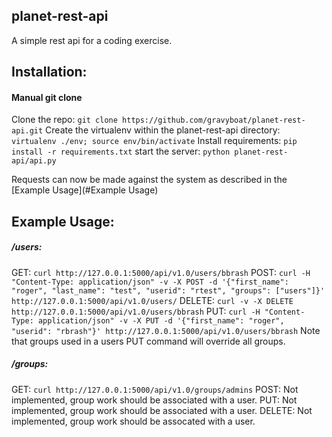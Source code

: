 ## planet-rest-api

A simple rest api for a coding exercise.

## Installation:

#### Manual git clone

Clone the repo: `git clone https://github.com/gravyboat/planet-rest-api.git`
Create the virtualenv within the planet-rest-api directory: `virtualenv ./env; source env/bin/activate`
Install requirements: `pip install -r requirements.txt`
start the server: `python planet-rest-api/api.py`

Requests can now be made against the system as described in the [Example Usage](#Example Usage)

## Example Usage:

##### /users:

GET: `curl http://127.0.0.1:5000/api/v1.0/users/bbrash`
POST: `curl -H "Content-Type: application/json" -v -X POST -d '{"first_name": "roger", "last_name": "test", "userid": "rtest", "groups": ["users"]}' http://127.0.0.1:5000/api/v1.0/users/`
DELETE: `curl -v -X DELETE http://127.0.0.1:5000/api/v1.0/users/bbrash`
PUT: `curl -H "Content-Type: application/json" -v -X PUT -d '{"first_name": "roger", "userid": "rbrash"}' http://127.0.0.1:5000/api/v1.0/users/bbrash`
Note that groups used in a users PUT command will override all groups.


##### /groups:

GET: `curl http://127.0.0.1:5000/api/v1.0/groups/admins`
POST: Not implemented, group work should be associated with a user.
PUT: Not implemented, group work should be associated with a user.
DELETE: Not implemented, group work should be assocated with a user.
